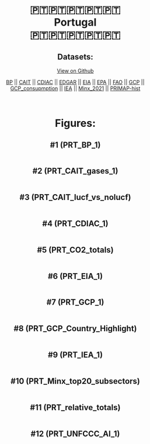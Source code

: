 
<center>
<h1 align="center">
🇵🇹🇵🇹🇵🇹🇵🇹🇵🇹
<br>
Portugal
<br>
🇵🇹🇵🇹🇵🇹🇵🇹🇵🇹
</h1>
<h2>Datasets:</h2>
<p><a href="https://github.com/dquintani/GreenhouseData/tree/master/country_data/PRT_Portugal/data">View on Github</a>
<br></p><p><a href="data/PRT_BP.csv">BP</a> || <a href="data/PRT_CAIT.csv">CAIT</a> || <a href="data/PRT_CDIAC.csv">CDIAC</a> || <a href="data/PRT_EDGAR.csv">EDGAR</a> || <a href="data/PRT_EIA.csv">EIA</a> || <a href="data/PRT_EPA.csv">EPA</a> || <a href="data/PRT_FAO.csv">FAO</a> || <a href="data/PRT_GCP.csv">GCP</a> || <a href="data/PRT_GCP_consupmption.csv">GCP_consupmption</a> || <a href="data/PRT_IEA.csv">IEA</a> || <a href="data/PRT_Minx_2021.csv">Minx_2021</a> || <a href="data/PRT_PRIMAP-hist.csv">PRIMAP-hist</a></p><p><br></p>
<h1>Figures:</h1><h2>#1 (PRT_BP_1)</h2>
<p><img alt="" src="figures/PRT_BP_1.png" /></p><h2>#2 (PRT_CAIT_gases_1)</h2>
<p><img alt="" src="figures/PRT_CAIT_gases_1.png" /></p><h2>#3 (PRT_CAIT_lucf_vs_nolucf)</h2>
<p><img alt="" src="figures/PRT_CAIT_lucf_vs_nolucf.png" /></p><h2>#4 (PRT_CDIAC_1)</h2>
<p><img alt="" src="figures/PRT_CDIAC_1.png" /></p><h2>#5 (PRT_CO2_totals)</h2>
<p><img alt="" src="figures/PRT_CO2_totals.png" /></p><h2>#6 (PRT_EIA_1)</h2>
<p><img alt="" src="figures/PRT_EIA_1.png" /></p><h2>#7 (PRT_GCP_1)</h2>
<p><img alt="" src="figures/PRT_GCP_1.png" /></p><h2>#8 (PRT_GCP_Country_Highlight)</h2>
<p><img alt="" src="figures/PRT_GCP_Country_Highlight.png" /></p><h2>#9 (PRT_IEA_1)</h2>
<p><img alt="" src="figures/PRT_IEA_1.png" /></p><h2>#10 (PRT_Minx_top20_subsectors)</h2>
<p><img alt="" src="figures/PRT_Minx_top20_subsectors.png" /></p><h2>#11 (PRT_relative_totals)</h2>
<p><img alt="" src="figures/PRT_relative_totals.png" /></p><h2>#12 (PRT_UNFCCC_AI_1)</h2>
<p><img alt="" src="figures/PRT_UNFCCC_AI_1.png" /></p>